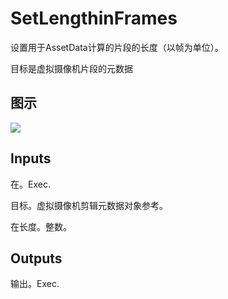 # SetLengthinFrames

设置用于AssetData计算的片段的长度（以帧为单位）。

目标是虚拟摄像机片段的元数据

## 图示

![]($-20221218-18173776.png)

## Inputs

在。Exec.

目标。虚拟摄像机剪辑元数据对象参考。

在长度。整数。 

## Outputs

输出。Exec.
